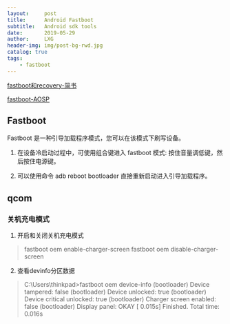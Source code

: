 ```yaml
---
layout:     post
title:      Android Fastboot
subtitle:   Android sdk tools
date:       2019-05-29
author:     LXG
header-img: img/post-bg-rwd.jpg
catalog: true
tags:
    - fastboot
---
```


[fastboot和recovery-简书](https://www.jianshu.com/p/d960a6f517d8)

[fastboot-AOSP](https://source.android.com/setup/build/running)

## Fastboot

Fastboot 是一种引导加载程序模式，您可以在该模式下刷写设备。

1. 在设备冷启动过程中，可使用组合键进入 fastboot 模式: 按住音量调低键，然后按住电源键。

2. 可以使用命令 adb reboot bootloader 直接重新启动进入引导加载程序。

## qcom

### 关机充电模式

1. 开启和关闭关机充电模式

> fastboot oem enable-charger-screen
> fastboot oem disable-charger-screen

2. 查看devinfo分区数据

> C:\Users\thinkpad>fastboot oem device-info
> (bootloader)    Device tampered: false
> (bootloader)    Device unlocked: true
> (bootloader)    Device critical unlocked: true
> (bootloader)    Charger screen enabled: false
> (bootloader)    Display panel:
> OKAY [  0.015s]
> Finished. Total time: 0.016s

